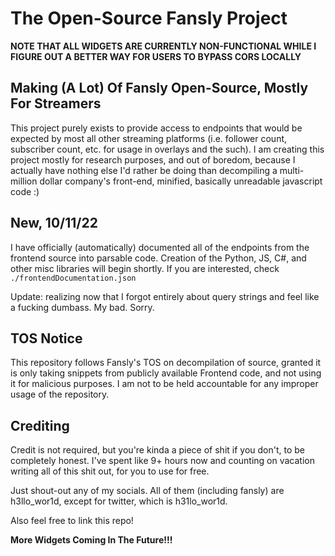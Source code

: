# The Open-Source Fansly Project
**NOTE THAT ALL WIDGETS ARE CURRENTLY NON-FUNCTIONAL WHILE I FIGURE OUT A BETTER WAY FOR USERS TO BYPASS CORS LOCALLY**

## Making (A Lot) Of Fansly Open-Source, Mostly For Streamers
This project purely exists to provide access to endpoints that would be expected by most all other streaming platforms (i.e. follower count, subscriber count, etc. for usage in overlays and the such). I am creating this project mostly for research purposes, and out of boredom, because I actually have nothing else I'd rather be doing than decompiling a multi-million dollar company's front-end, minified, basically unreadable javascript code :)

## New, 10/11/22
I have officially (automatically) documented all of the endpoints from the frontend source into parsable code. Creation of the Python, JS, C#, and other misc libraries will begin shortly. If you are interested, check `./frontendDocumentation.json`

Update: realizing now that I forgot entirely about query strings and feel like a fucking dumbass. My bad. Sorry.

## TOS Notice
This repository follows Fansly's TOS on decompilation of source, granted it is only taking snippets from publicly available Frontend code, and not using it for malicious purposes. I am not to be held accountable for any improper usage of the repository. 

## Crediting
Credit is not required, but you're kinda a piece of shit if you don't, to be completely honest. I've spent like 9+ hours now and counting on vacation writing all of this shit out, for you to use for free.

Just shout-out any of my socials.
All of them (including fansly) are h3llo_wor1d, except for twitter, which is h31lo_wor1d.

Also feel free to link this repo!

**More Widgets Coming In The Future!!!**